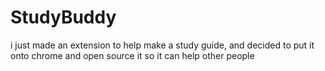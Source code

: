 # StudyBuddy
i just made an extension to help make a study guide, and decided to put it onto chrome and open source it so it can help other people
